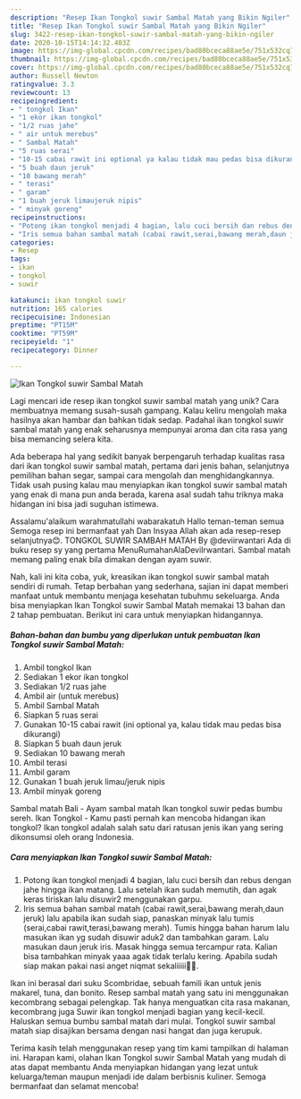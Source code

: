 ```yaml
---
description: "Resep Ikan Tongkol suwir Sambal Matah yang Bikin Ngiler"
title: "Resep Ikan Tongkol suwir Sambal Matah yang Bikin Ngiler"
slug: 3422-resep-ikan-tongkol-suwir-sambal-matah-yang-bikin-ngiler
date: 2020-10-15T14:14:32.403Z
image: https://img-global.cpcdn.com/recipes/bad80bceca88ae5e/751x532cq70/ikan-tongkol-suwir-sambal-matah-foto-resep-utama.jpg
thumbnail: https://img-global.cpcdn.com/recipes/bad80bceca88ae5e/751x532cq70/ikan-tongkol-suwir-sambal-matah-foto-resep-utama.jpg
cover: https://img-global.cpcdn.com/recipes/bad80bceca88ae5e/751x532cq70/ikan-tongkol-suwir-sambal-matah-foto-resep-utama.jpg
author: Russell Newton
ratingvalue: 3.3
reviewcount: 13
recipeingredient:
- " tongkol Ikan"
- "1 ekor ikan tongkol"
- "1/2 ruas jahe"
- " air untuk merebus"
- " Sambal Matah"
- "5 ruas serai"
- "10-15 cabai rawit ini optional ya kalau tidak mau pedas bisa dikurangi"
- "5 buah daun jeruk"
- "10 bawang merah"
- " terasi"
- " garam"
- "1 buah jeruk limaujeruk nipis"
- " minyak goreng"
recipeinstructions:
- "Potong ikan tongkol menjadi 4 bagian, lalu cuci bersih dan rebus dengan jahe hingga ikan matang. Lalu setelah ikan sudah memutih, dan agak keras tiriskan lalu disuwir2 menggunakan garpu."
- "Iris semua bahan sambal matah (cabai rawit,serai,bawang merah,daun jeruk) lalu apabila ikan sudah siap, panaskan minyak lalu tumis (serai,cabai rawit,terasi,bawang merah). Tumis hingga bahan harum lalu masukan ikan yg sudah disuwir aduk2 dan tambahkan garam. Lalu masukan daun jeruk iris. Masak hingga semua tercampur rata. Kalian bisa tambahkan minyak yaaa agak tidak terlalu kering. Apabila sudah siap makan pakai nasi anget niqmat sekaliiiii💙😊."
categories:
- Resep
tags:
- ikan
- tongkol
- suwir

katakunci: ikan tongkol suwir 
nutrition: 165 calories
recipecuisine: Indonesian
preptime: "PT15M"
cooktime: "PT59M"
recipeyield: "1"
recipecategory: Dinner

---
```



![Ikan Tongkol suwir Sambal Matah](https://img-global.cpcdn.com/recipes/bad80bceca88ae5e/751x532cq70/ikan-tongkol-suwir-sambal-matah-foto-resep-utama.jpg)

Lagi mencari ide resep ikan tongkol suwir sambal matah yang unik? Cara membuatnya memang susah-susah gampang. Kalau keliru mengolah maka hasilnya akan hambar dan bahkan tidak sedap. Padahal ikan tongkol suwir sambal matah yang enak seharusnya mempunyai aroma dan cita rasa yang bisa memancing selera kita.

Ada beberapa hal yang sedikit banyak berpengaruh terhadap kualitas rasa dari ikan tongkol suwir sambal matah, pertama dari jenis bahan, selanjutnya pemilihan bahan segar, sampai cara mengolah dan menghidangkannya. Tidak usah pusing kalau mau menyiapkan ikan tongkol suwir sambal matah yang enak di mana pun anda berada, karena asal sudah tahu triknya maka hidangan ini bisa jadi suguhan istimewa.

Assalamu&#39;alaikum warahmatullahi wabarakatuh Hallo teman-teman semua Semoga resep ini bermanfaat yah Dan Insyaa Allah akan ada resep-resep selanjutnya😊. TONGKOL SUWIR SAMBAH MATAH By @deviirwantari Ada di buku resep sy yang pertama MenuRumahanAlaDeviIrwantari. Sambal matah memang paling enak bila dimakan dengan ayam suwir.


Nah, kali ini kita coba, yuk, kreasikan ikan tongkol suwir sambal matah sendiri di rumah. Tetap berbahan yang sederhana, sajian ini dapat memberi manfaat untuk membantu menjaga kesehatan tubuhmu sekeluarga. Anda bisa menyiapkan Ikan Tongkol suwir Sambal Matah memakai 13 bahan dan 2 tahap pembuatan. Berikut ini cara untuk menyiapkan hidangannya.

<!--inarticleads1-->

##### Bahan-bahan dan bumbu yang diperlukan untuk pembuatan Ikan Tongkol suwir Sambal Matah:

1. Ambil  tongkol Ikan
1. Sediakan 1 ekor ikan tongkol
1. Sediakan 1/2 ruas jahe
1. Ambil  air (untuk merebus)
1. Ambil  Sambal Matah
1. Siapkan 5 ruas serai
1. Gunakan 10-15 cabai rawit (ini optional ya, kalau tidak mau pedas bisa dikurangi)
1. Siapkan 5 buah daun jeruk
1. Sediakan 10 bawang merah
1. Ambil  terasi
1. Ambil  garam
1. Gunakan 1 buah jeruk limau/jeruk nipis
1. Ambil  minyak goreng


Sambal matah Bali - Ayam sambal matah Ikan tongkol suwir pedas bumbu sereh. Ikan Tongkol - Kamu pasti pernah kan mencoba hidangan ikan tongkol? Ikan tongkol adalah salah satu dari ratusan jenis ikan yang sering dikonsumsi oleh orang Indonesia. 

<!--inarticleads2-->

##### Cara menyiapkan Ikan Tongkol suwir Sambal Matah:

1. Potong ikan tongkol menjadi 4 bagian, lalu cuci bersih dan rebus dengan jahe hingga ikan matang. Lalu setelah ikan sudah memutih, dan agak keras tiriskan lalu disuwir2 menggunakan garpu.
1. Iris semua bahan sambal matah (cabai rawit,serai,bawang merah,daun jeruk) lalu apabila ikan sudah siap, panaskan minyak lalu tumis (serai,cabai rawit,terasi,bawang merah). Tumis hingga bahan harum lalu masukan ikan yg sudah disuwir aduk2 dan tambahkan garam. Lalu masukan daun jeruk iris. Masak hingga semua tercampur rata. Kalian bisa tambahkan minyak yaaa agak tidak terlalu kering. Apabila sudah siap makan pakai nasi anget niqmat sekaliiiii💙😊.


Ikan ini berasal dari suku Scombridae, sebuah famili ikan untuk jenis makarel, tuna, dan bonito. Resep sambal matah yang satu ini menggunakan kecombrang sebagai pelengkap. Tak hanya menguatkan cita rasa makanan, kecombrang juga Suwir ikan tongkol menjadi bagian yang kecil-kecil. Haluskan semua bumbu sambal matah dari mulai. Tongkol suwir sambal matah siap disajikan bersama dengan nasi hangat dan juga kerupuk. 

Terima kasih telah menggunakan resep yang tim kami tampilkan di halaman ini. Harapan kami, olahan Ikan Tongkol suwir Sambal Matah yang mudah di atas dapat membantu Anda menyiapkan hidangan yang lezat untuk keluarga/teman maupun menjadi ide dalam berbisnis kuliner. Semoga bermanfaat dan selamat mencoba!

